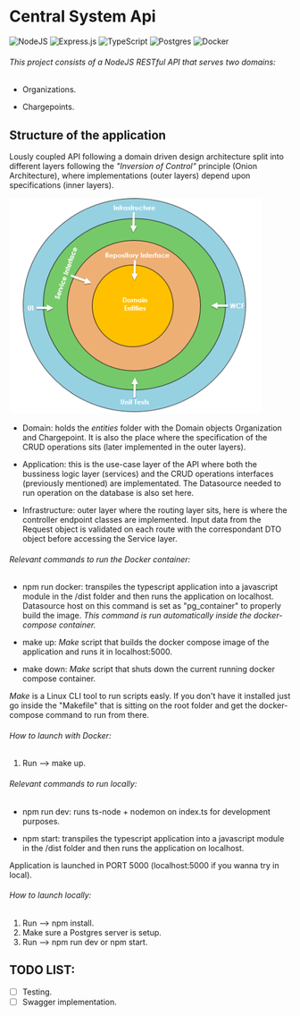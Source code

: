 # Central System Api
![NodeJS](https://img.shields.io/badge/node.js-6DA55F?style=for-the-badge&logo=node.js&logoColor=white) ![Express.js](https://img.shields.io/badge/express.js-%23404d59.svg?style=for-the-badge&logo=express&logoColor=%2361DAFB) ![TypeScript](https://img.shields.io/badge/typescript-%23007ACC.svg?style=for-the-badge&logo=typescript&logoColor=white) ![Postgres](https://img.shields.io/badge/postgres-%23316192.svg?style=for-the-badge&logo=postgresql&logoColor=white) ![Docker](https://img.shields.io/badge/Docker-2CA5E0?style=for-the-badge&logo=docker&logoColor=white)<br>

###### *This project consists of a NodeJS RESTful API that serves two domains:* <br>

* Organizations.

* Chargepoints.

## Structure of the application

Lously coupled API following a domain driven design architecture split into different layers following the _"Inversion of Control"_ principle (Onion Architecture), where implementations (outer layers) depend upon specifications (inner layers).

![Image](/resources/architecture.png)

* Domain: holds the _entities_ folder with the Domain objects Organization and Chargepoint. It is also the place where the specification of the CRUD operations sits (later implemented in the outer layers).

* Application: this is the use-case layer of the API where both the bussiness logic layer (services) and the CRUD operations interfaces (previously mentioned) are implementated. The Datasource needed to run operation on the database is also set here.

* Infrastructure: outer layer where the routing layer sits, here is where the controller endpoint classes are implemented. Input data from the Request object is validated on each route with the correspondant DTO object before accessing the Service layer.

###### *Relevant commands to run the Docker container:* <br>

* npm run docker: transpiles the typescript application into a javascript module in the /dist folder and then runs the application on localhost. Datasource host on this command is set as "pg_container" to properly build the image. _This command is run automatically inside the docker-compose container._

* make up: _Make_ script that builds the docker compose image of the application and runs it in localhost:5000.

* make down: _Make_ script that shuts down the current running docker compose container.

_Make_ is a Linux CLI tool to run scripts easly. If you don't have it installed just go inside the "Makefile" that is sitting on the root folder and get the docker-compose command to run from there.

###### *How to launch with Docker:* <br>

1. Run --> make up.

###### *Relevant commands to run locally:* <br>

* npm run dev: runs ts-node + nodemon on index.ts for development purposes.

* npm start: transpiles the typescript application into a javascript module in the /dist folder and then runs the application on localhost.

Application is launched in PORT 5000 (localhost:5000 if you wanna try in local).

###### *How to launch locally:* <br>

1. Run --> npm install.
2. Make sure a Postgres server is setup.
2. Run --> npm run dev or npm start.

## TODO LIST: <br>

- [ ] Testing.
- [ ] Swagger implementation.